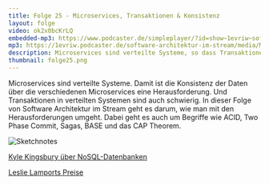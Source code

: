 ```yaml
---
title: Folge 25 - Microservices, Transaktionen & Konsistenz
layout: folge
video: ok2x0bcKrLQ
embedded-mp3: https://www.podcaster.de/simpleplayer/?id=show~1evriw~software-architektur-im-stream~pod-5faeaccba5526717209651&v=1605283313
mp3: https://1evriw.podcaster.de/software-architektur-im-stream/media/MicroservicesTransaktionenKonsistenz.mp3
description: Microservices sind verteilte Systeme, so dass Transaktionen und Konsistenz eine Herausforderung sind.
thumbnail: folge25.png
---
```


Microservices sind verteilte Systeme. Damit ist die Konsistenz der
Daten über die verschiedenen Microservices eine Herausforderung. Und
Transaktionen in verteilten Systemen sind auch schwierig. In dieser
Folge von Software Architektur im Stream geht es darum, wie man mit
den Herausforderungen umgeht. Dabei geht es auch um Begriffe wie ACID,
Two Phase Commit, Sagas, BASE und das CAP Theorem.

![Sketchnotes](/sketchnotes//sketchnotes//sketchnotes/folge25.png)

[Kyle Kingsbury über NoSQL-Datenbanken](https://aphyr.com/tags/jepsen)

[Leslie Lamports Preise](https://en.wikipedia.org/wiki/Leslie_Lamport#Awards_and_honors)
